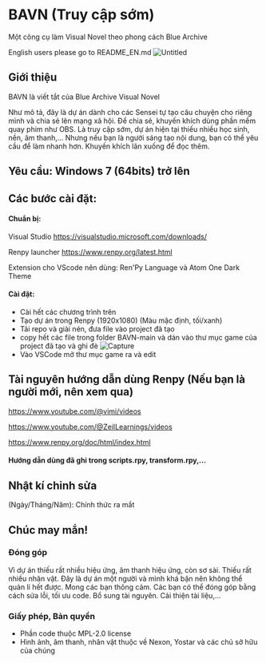 # BAVN (Truy cập sớm)
Một công cụ làm Visual Novel theo phong cách Blue Archive

English users please go to README_EN.md
![Untitled](https://github.com/user-attachments/assets/1ede932e-cb0a-4805-ba19-706efe23ea68)

## Giới thiệu
BAVN là viết tắt của Blue Archive Visual Novel

Như mô tả, đây là dự án dành cho các Sensei tự tạo câu chuyện cho riêng mình và chia sẻ lên mạng xã hội. Để chia sẻ, khuyến khích dùng phần mềm quay phim như OBS. Là truy cập sớm, dự án hiện tại thiếu nhiều học sinh, nền, âm thanh,... Nhưng nếu bạn là người sáng tạo nội dung, bạn có thể yêu cầu để làm nhanh hơn. Khuyến khích lăn xuống để đọc thêm.

## Yêu cầu: Windows 7 (64bits) trở lên

## Các bước cài đặt:
#### Chuẩn bị:
Visual Studio https://visualstudio.microsoft.com/downloads/

Renpy launcher https://www.renpy.org/latest.html

Extension cho VScode nên dùng: Ren'Py Language và Atom One Dark Theme

#### Cài đặt:
- Cài hết các chương trình trên
- Tạo dự án trong Renpy (1920x1080) (Màu mặc định, tối/xanh)
- Tải repo và giải nén, đưa file vào project đã tạo
- copy hết các file trong folder BAVN-main và dán vào thư mục game của project đã tạo và ghi đè
![Capture](https://github.com/user-attachments/assets/b2a44203-dbaf-4390-ac3f-d7b1a4079cd0)
- Vào VSCode mở thư mục game ra và edit

## Tài nguyên hướng dẫn dùng Renpy (Nếu bạn là người mới, nên xem qua)
https://www.youtube.com/@vimi/videos

https://www.youtube.com/@ZeilLearnings/videos

https://www.renpy.org/doc/html/index.html

#### Hướng dẫn dùng đã ghi trong scripts.rpy, transform.rpy,...
## Nhật kí chỉnh sửa
(Ngày/Tháng/Năm): Chính thức ra mắt

## Chúc may mắn!

### Đóng góp
Vì dự án thiếu rất nhiều hiệu ứng, âm thanh hiệu ứng, còn sơ sài. Thiếu rất nhiều nhân vật. Đây là dự án một người và mình khá bận nên không thể quản lí hết được. Mong các bạn thông cảm.
Các bạn có thể đóng góp bằng cách sửa lỗi, tối ưu code. Bổ sung tài nguyên. Cải thiện tài liệu,...
### Giấy phép, Bản quyền
- Phần code thuộc MPL-2.0 license
- Hình ảnh, âm thanh, nhân vật thuộc về Nexon, Yostar và các chủ sở hữu của chúng
